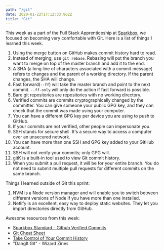 ```yaml
---
path: "/git"
date: 2020-01-22T17:12:33.962Z
title: "Git"
---
```


This week as a part of the Full Stack Apprenticeship at [Sparkbox](https://seesparkbox.com/), we focused on becoming very comfortable with Git. Here is a list of things I learned this week.

1. Using the merge button on GitHub makes commit history hard to read.
1. Instead of merging, use `git rebase`. Rebasing will put the branch you want to merge on top of the master branch and add it to the end.
1. A SHA (a long line of characters associated with a commit message) refers to changes and the parent of a working directory. If the parent changes, the SHA will change.
1. Fast forward(`--ff`) will take the master branch and point to the next commit. `--ff-only` will only do the action if fast forward is possible.
1. Bare git repositories are repositories with no working directory.
1. Verified commits are commits cryptographically changed by the committer. You can give someone your public GPG key, and they can check that the commit was made using your computer.
1. You can have a different GPG key per device you are using to push to GitHub.
1. If your commits are not verified, other people can impersonate you.
1. SSH stands for secure shell. It's a secure way to access a computer over an unsecured network.
1. You can have more than one SSH and GPG key added to your GitHub account.
1. SSH will not verify your commits; only GPG will.
1. gitK is a built-in tool used to view Git commit history.
1. When you submit a pull request, it will be for your entire branch. You do not need to submit multiple pull requests for different commits on the same branch.

Things I learned outside of Git this sprint:

1. NVM is a Node version manager and will enable you to switch between different versions of Node if you have more than one installed.
1. Netlify is an excellent, easy way to deploy static websites. They let you import directories directly from GitHub.

Awesome resources from this week:

- [Sparkbox Standard - Github Verified Commits](https://github.com/sparkbox/standard/blob/master/security/verified-commits.md)
- [Git Cheat Sheet](https://education.github.com/git-cheat-sheet-education.pdf)
- [Take Control of Your Commit History](https://seesparkbox.com/foundry/take_control_of_your_commit_history)
- "DangIt Git" - Wizard Zines
